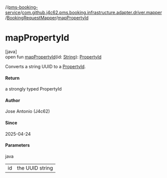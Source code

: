 //[pms-booking-service](../../../index.md)/[com.github.j4c62.pms.booking.infrastructure.adapter.driver.mapper](../index.md)/[BookingRequestMapper](index.md)/[mapPropertyId](map-property-id.md)

# mapPropertyId

[java]\
open fun [mapPropertyId](map-property-id.md)(id: [String](https://docs.oracle.com/en/java/javase/23/docs/api/java.base/java/lang/String.html)): [PropertyId](../../com.github.j4c62.pms.booking.domain.aggregate.vo/-property-id/index.md)

Converts a string UUID to a [PropertyId](../../com.github.j4c62.pms.booking.domain.aggregate.vo/-property-id/index.md).

#### Return

a strongly typed PropertyId

#### Author

Jose Antonio (J4c62)

#### Since

2025-04-24

#### Parameters

java

| | |
|---|---|
| id | the UUID string |